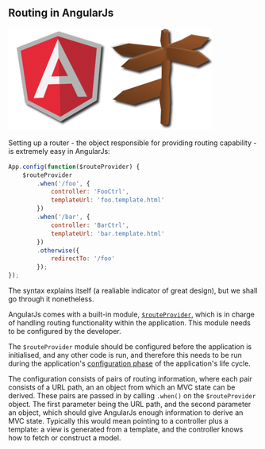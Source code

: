 ## Routing in AngularJs

![Routing in AngularJs](/images/angularjs-routing.png)

Setting up a router - the object responsible for providing routing capability -
is extremely easy in AngularJs:

```javascript
App.config(function($routeProvider) {
    $routeProvider
        .when('/foo', {
            controller: 'FooCtrl',
            templateUrl: 'foo.template.html'
        })
        .when('/bar', {
            controller: 'BarCtrl',
            templateUrl: 'bar.template.html'
        })
        .otherwise({
            redirectTo: '/foo'
        });
});
```

The syntax explains itself (a realiable indicator of great design),
but we shall go through it nonetheless.

AngularJs comes with a built-in module,
[`$routeProvider`](https://docs.angularjs.org/api/ngRoute/provider/$routeProvider),
which is in charge of handling routing functionality within the application.
This module needs to be configured by the developer.

The `$routeProvider` module should be configured before the application is initialised,
and any other code is run, and therefore this needs to be run during the application's
[configuration phase](http://www.angularjshub.com/examples/modules/configurationrunphases/)
of the application's life cycle.

The configuration consists of pairs of routing information,
where each pair consists of a URL path, an an object from which an MVC state can be derived.
These pairs are passed in by calling `.when()` on the `$routeProvider` object.
The first parameter being the URL path, and the second parameter an object,
which should give AngularJs enough information to derive an MVC state.
Typically this would mean pointing to a controller plus a template:
a view is generated from a template,
and the controller knows how to fetch or construct a model.
